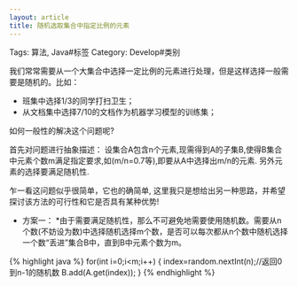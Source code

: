 ```yaml
---
layout: article
title: 随机选取集合中指定比例的元素
---
```

Tags: 算法, Java#标签
Category: Develop#类别

我们常常需要从一个大集合中选择一定比例的元素进行处理，但是这样选择一般需要是随机的。比如：
* 班集中选择1/3的同学打扫卫生；
* 从文档集中选择7/10的文档作为机器学习模型的训练集；

如何一般性的解决这个问题呢?

首先对问题进行抽象描述：
    设集合A包含n个元素,现需得到A的子集B,使得B集合中元素个数m满足指定要求,如\(m/n=0.7等\),即要从A中选择出m/n的元素. 另外元素的选择要满足随机性.

乍一看这问题似乎很简单，它也的确简单, 这里我只是想给出另一种思路，并希望探讨该方法的可行性和它是否具有某种优势!

* 方案一： *由于需要满足随机性，那么不可避免地需要使用随机数。需要从n个数\(不妨设为数\)中选择随机选择m个数，是否可以每次都从n个数中随机选择一个数“丢进”集合B中，直到B中元素个数为m。 

{% highlight java %}
for\(int i=0;i<m;i++\)
\{
    index=random.nextInt\(n\);//返回0到n-1的随机数
    B.add\(A.get\(index\)\);
\}
{% endhighlight %}


